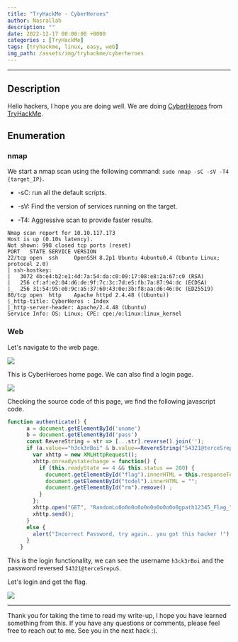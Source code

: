 ```yaml
---
title: "TryHackMe - CyberHeroes"
author: Nasrallah
description: ""
date: 2022-12-17 00:00:00 +0000
categories : [TryHackMe]
tags: [tryhackme, linux, easy, web]
img_path: /assets/img/tryhackme/cyberheroes
---
```


<div align="center"> <script src="https://tryhackme.com/badge/367641"></script> </div>

---


## **Description**

Hello hackers, I hope you are doing well. We are doing [CyberHeroes](https://tryhackme.com/room/cyberheroes) from [TryHackMe](https://tryhackme.com).

## **Enumeration**

### nmap

We start a nmap scan using the following command: `sudo nmap -sC -sV -T4 {target_IP}`.

- -sC: run all the default scripts.

- -sV: Find the version of services running on the target.

- -T4: Aggressive scan to provide faster results.

```terminal
Nmap scan report for 10.10.117.173                                                                                                                            
Host is up (0.10s latency).                                                                                                                                   
Not shown: 998 closed tcp ports (reset)                                                                                                                       
PORT   STATE SERVICE VERSION                                                                                                                                  
22/tcp open  ssh     OpenSSH 8.2p1 Ubuntu 4ubuntu0.4 (Ubuntu Linux; protocol 2.0)                                                                             
| ssh-hostkey:                                                                                                                                                
|   3072 4b:e4:b2:e1:4d:7a:54:da:c0:09:17:08:e8:2a:67:c0 (RSA)                                                                                                
|   256 cf:af:e2:04:d6:de:9f:7c:3c:7d:e5:fb:7a:87:94:dc (ECDSA)                                                                                               
|_  256 31:54:95:e0:9c:a5:37:60:43:0e:3b:f8:aa:d6:46:0c (ED25519)                                                                                             
80/tcp open  http    Apache httpd 2.4.48 ((Ubuntu))                                                                                                           
|_http-title: CyberHeros : Index                                                                                                                              
|_http-server-header: Apache/2.4.48 (Ubuntu)                                                                                                                  
Service Info: OS: Linux; CPE: cpe:/o:linux:linux_kernel
```

### Web

Let's navigate to the web page.

![](1.png)

This is CyberHeroes home page. We can also find a login page.

![](2.png)

Checking the source code of this page, we find the following javascript code.

```js
function authenticate() {
      a = document.getElementById('uname')
      b = document.getElementById('pass')
      const RevereString = str => [...str].reverse().join('');
      if (a.value=="h3ck3rBoi" & b.value==RevereString("54321@terceSrepuS")) { 
        var xhttp = new XMLHttpRequest();
        xhttp.onreadystatechange = function() {
          if (this.readyState == 4 && this.status == 200) {
            document.getElementById("flag").innerHTML = this.responseText ;
            document.getElementById("todel").innerHTML = "";
            document.getElementById("rm").remove() ;
          }
        };
        xhttp.open("GET", "RandomLo0o0o0o0o0o0o0o0o0o0gpath12345_Flag_"+a.value+"_"+b.value+".txt", true);
        xhttp.send();
      }
      else {
        alert("Incorrect Password, try again.. you got this hacker !")
      }
    }
```

This is the login functionality, we can see the username `h3ck3rBoi` and the password reversed `54321@terceSrepuS`.

Let's login and get the flag.

![](3.png)

---

Thank you for taking the time to read my write-up, I hope you have learned something from this. If you have any questions or comments, please feel free to reach out to me. See you in the next hack :).
